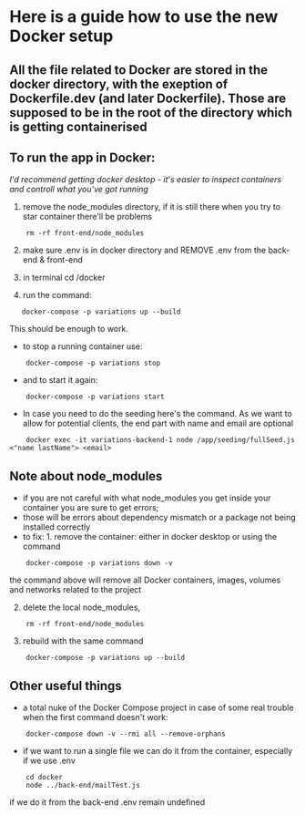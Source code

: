 # Here is a guide how to use the new Docker setup

## All the file related to Docker are stored in the docker directory, with the exeption of Dockerfile.dev (and later Dockerfile). Those are supposed to be in the root of the directory which is getting containerised

## To run the app in Docker:

_I'd recommend getting docker desktop - it's easier to inspect containers and controll what you've got running_

1. remove the node_modules directory, if it is still there when you try to star container there'll be problems

```
    rm -rf front-end/node_modules
```

2. make sure .env is in docker directory and REMOVE .env from the back-end & front-end

3. in terminal cd /docker

4. run the command:

```
   docker-compose -p variations up --build
```

This should be enough to work.

- to stop a running container use:

```
    docker-compose -p variations stop
```

- and to start it again:

```
    docker-compose -p variations start
```

- In case you need to do the seeding here's the command. As we want to allow for potential clients, the end part with name and email are optional

```
    docker exec -it variations-backend-1 node /app/seeding/fullSeed.js <"name lastName"> <email>
```

## Note about node_modules

- if you are not careful with what node_modules you get inside your container you are sure to get errors;
- those will be errors about dependency mismatch or a package not being installed correctly
- to fix: 1. remove the container: either in docker desktop or using the command

```
    docker-compose -p variations down -v
```

the command above will remove all Docker containers, images, volumes and networks related to the project

2. delete the local node_modules,

```
    rm -rf front-end/node_modules
```

3.  rebuild with the same command

```
    docker-compose -p variations up --build
```

## Other useful things

- a total nuke of the Docker Compose project in case of some real trouble when the first command doesn't work:

```
    docker-compose down -v --rmi all --remove-orphans
```

- if we want to run a single file we can do it from the container, especially if we use .env

```
    cd docker
    node ../back-end/mailTest.js
```

if we do it from the back-end .env remain undefined
